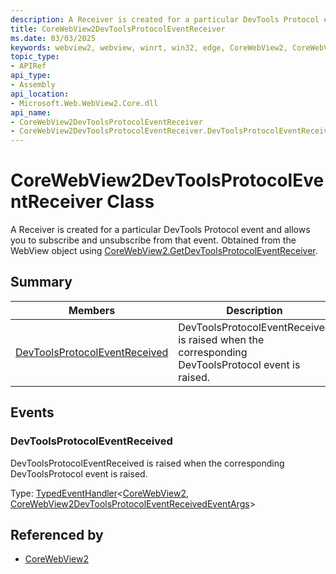 ```yaml
---
description: A Receiver is created for a particular DevTools Protocol event and allows you to subscribe and unsubscribe from that event.
title: CoreWebView2DevToolsProtocolEventReceiver
ms.date: 03/03/2025
keywords: webview2, webview, winrt, win32, edge, CoreWebView2, CoreWebView2Controller, browser control, edge html, CoreWebView2DevToolsProtocolEventReceiver
topic_type:
- APIRef
api_type:
- Assembly
api_location:
- Microsoft.Web.WebView2.Core.dll
api_name:
- CoreWebView2DevToolsProtocolEventReceiver
- CoreWebView2DevToolsProtocolEventReceiver.DevToolsProtocolEventReceived
---
```


# CoreWebView2DevToolsProtocolEventReceiver Class



A Receiver is created for a particular DevTools Protocol event and allows you to subscribe and unsubscribe from that event.
Obtained from the WebView object using [CoreWebView2.GetDevToolsProtocolEventReceiver](corewebview2.md#getdevtoolsprotocoleventreceiver).

## Summary

Members|Description
--|--
[DevToolsProtocolEventReceived](#devtoolsprotocoleventreceived) | DevToolsProtocolEventReceived is raised when the corresponding DevToolsProtocol event is raised.




## Events

### DevToolsProtocolEventReceived

DevToolsProtocolEventReceived is raised when the corresponding DevToolsProtocol event is raised.

Type: [TypedEventHandler](/uwp/api/Windows.Foundation.TypedEventHandler-2)&lt;[CoreWebView2](corewebview2.md), [CoreWebView2DevToolsProtocolEventReceivedEventArgs](corewebview2devtoolsprotocoleventreceivedeventargs.md)&gt;



## Referenced by

- [CoreWebView2](corewebview2.md)
